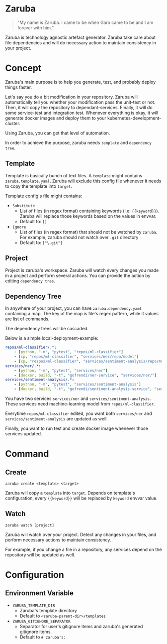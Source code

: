 # Zaruba

> "My name is Zaruba. I came to be when Garo came to be and I am forever with him.”

Zaruba is technology agnostic artefact generator. Zaruba take care about file dependencies and will do necessary action to maintain consistency in your project.

# Concept

Zaruba's main purpose is to help you generate, test, and probably deploy things faster.

Let's say you do a bit modification in your repository. Zaruba will automatically tell you whether your modification pass the unit-test or not. Then, it will copy the repository to dependant-services. Finally, it will do some service-test and integration test. Whenever everything is okay, it will generate docker images and deploy them to your kubernetes-development-cluster.

Using Zaruba, you can get that level of automation.

In order to achieve the purpose, zaruba needs `template` and `dependency tree`.

## Template

Template is basically bunch of text files. A `template` might contains `zaruba.template.yaml`. Zaruba will exclude this config file whenever it needs to copy the template into `target`.

Template config's file might contains:

* `Substitute`
    - List of files (in regex format) containing keywords (i.e: `{{keyword}}`). Zaruba will replace those keywords based on the values in envvar.
    - Default to: `[]`
* `Ignore`
    - List of files (in regex format) that should not be watched by `zaruba`. For example, zaruba should not watch over `.git` directory
    - Default to: `["\.git"]`

## Project

Project is zaruba's workspace. Zaruba will watch every changes you made in a project and perform several actions. You can provide the action by editing `dependency tree`.

## Dependency Tree

In anywhere of your project, you can have `zaruba.dependency.yaml` containing a map. The key of the map is file's regex pattern, while it values are list of commands.

The dependency trees will be cascaded.

Below is a simple local-deployment-example:

```yaml
repos/ml-classifier/.*:
    - [python, "-m", "pytest", "repos/ml-classifier"]
    - [cp, "repos/ml-classifier", "services/ner/repo/model"]
    - [cp, "respos/ml-classifier", "services/sentiment-analysis/repo/model"]
services/ner/.*:
    - [python, "-m", "pytest", "services/ner"]
    - [docker, build, "-t", "gofrendi/ner-service", "services/ner/"]
services/sentiment-analysis/.*:
    - [python, "-m", "pytest", "services/sentiment-analysis"]
    - [docker, build, "-t", "gofrendi/sentiment-analysis-service", "services/sentiment-analysis-service/"]
```

You have two services `services/ner` and `services/sentiment-analysis`. These services need machine-learning model from `repos/ml-classifier`.

Everytime `repos/ml-classifier` edited, you want  both `services/ner` and `services/sentiment-analysis` are updated as well.

Finally, you want to run test and create docker image whenever those services updated.

# Command

## Create

```
zaruba create <template> <target>
```

Zaruba will copy a `template` into `target`. Depends on template's configuration, every `{{keyword}}` will be replaced by `keyword` envvar value.

## Watch

```
zaruba watch [project]
```

Zaruba will watch over your project. Detect any changes in your files, and perform necessary actions to maintain consistency.

For example, if you change a file in a repository, any services depend on the repository will be updated as well.

# Configuration

## Environment Variable

* `ZARUBA_TEMPLATE_DIR`
    - Zaruba's template directory
    - Default to `<zaruba-parent-dir>/templates`
* `ZARUBA_GITIGNORE_SEPARATOR`
    - Separator for user's gitignore items and zaruba's generated gitignore items. 
    - Default to `# zaruba's:`